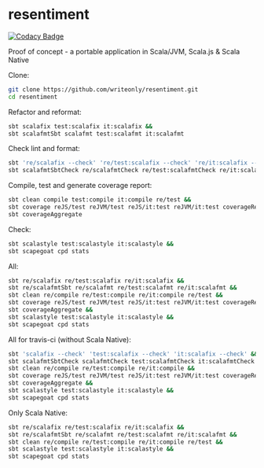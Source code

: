 # resentiment

[![Codacy Badge](https://api.codacy.com/project/badge/Grade/53879302eadd48c38adcbbdc68e7ccfb)](https://app.codacy.com/app/kamil-adam/resentiment?utm_source=github.com&utm_medium=referral&utm_content=writeonly/resentiment&utm_campaign=Badge_Grade_Dashboard)

Proof of concept - a portable application in Scala/JVM, Scala.js &amp; Scala Native

Clone:
```bash
git clone https://github.com/writeonly/resentiment.git
cd resentiment
```

Refactor and reformat:
```bash
sbt scalafix test:scalafix it:scalafix &&
sbt scalafmtSbt scalafmt test:scalafmt it:scalafmt
```

Check lint and format:
```bash
sbt 're/scalafix --check' 're/test:scalafix --check' 're/it:scalafix --check' &&
sbt scalafmtSbtCheck re/scalafmtCheck re/test:scalafmtCheck re/it:scalafmtCheck
```

Compile, test and generate coverage report:
```bash
sbt clean compile test:compile it:compile re/test &&
sbt coverage reJS/test reJVM/test reJS/it:test reJVM/it:test coverageReport &&
sbt coverageAggregate
```

Check:
```bash
sbt scalastyle test:scalastyle it:scalastyle &&
sbt scapegoat cpd stats
```

All:
```bash
sbt re/scalafix re/test:scalafix re/it:scalafix &&
sbt re/scalafmtSbt re/scalafmt re/test:scalafmt re/it:scalafmt &&
sbt clean re/compile re/test:compile re/it:compile re/test &&
sbt coverage reJS/test reJVM/test reJS/it:test reJVM/it:test coverageReport &&
sbt coverageAggregate &&
sbt scalastyle test:scalastyle it:scalastyle &&
sbt scapegoat cpd stats
```

All for travis-ci (without Scala Native):
```bash
sbt 'scalafix --check' 'test:scalafix --check' 'it:scalafix --check' &&
sbt scalafmtSbtCheck scalafmtCheck test:scalafmtCheck it:scalafmtCheck &&
sbt clean re/compile re/test:compile re/it:compile &&
sbt coverage reJS/test reJVM/test reJS/it:test reJVM/it:test coverageReport &&
sbt coverageAggregate &&
sbt scalastyle test:scalastyle it:scalastyle &&
sbt scapegoat cpd stats
```

Only Scala Native:
```bash
sbt re/scalafix re/test:scalafix re/it:scalafix && 
sbt re/scalafmtSbt re/scalafmt re/test:scalafmt re/it:scalafmt && 
sbt clean re/compile re/test:compile re/it:compile re/test && 
sbt scalastyle test:scalastyle it:scalastyle &&
sbt scapegoat cpd stats
```

